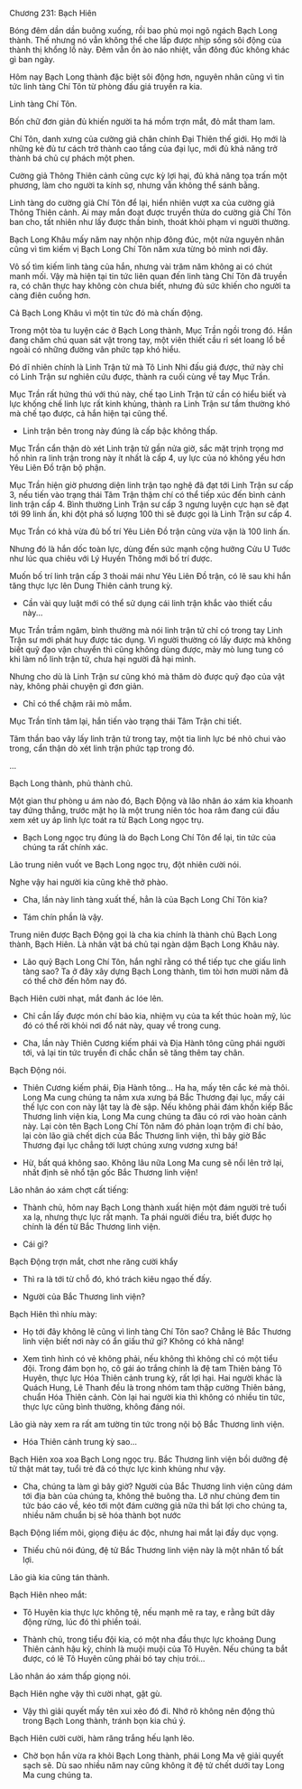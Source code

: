 




Chương 231: Bạch Hiên


Bóng đêm dần dần buông xuống, rồi bao phủ mọi ngõ ngách Bạch Long thành. Thế nhưng nó vẫn không thể che lấp được nhịp sống sôi động của thành thị khổng lồ này. Đêm vẫn ồn ào náo nhiệt, vẫn đông đúc không khác gì ban ngày.

Hôm nay Bạch Long thành đặc biệt sôi động hơn, nguyên nhân cũng vì tin tức linh tàng Chí Tôn từ phòng đấu giá truyền ra kia.

Linh tàng Chí Tôn.

Bốn chữ đơn giản đủ khiến người ta há mồm trợn mắt, đỏ mắt tham lam.

Chí Tôn, danh xưng của cường giả chân chính Đại Thiên thế giới. Họ mới là những kẻ đủ tư cách trở thành cao tầng của đại lục, mới đủ khả năng trở thành bá chủ cự phách một phen.

Cường giả Thông Thiên cảnh cũng cực kỳ lợi hại, đủ khả năng tọa trấn một phương, làm cho người ta kính sợ, nhưng vẫn không thể sánh bằng.

Linh tàng do cường giả Chí Tôn để lại, hiển nhiên vượt xa của cường giả Thông Thiên cảnh. Ai may mắn đoạt được truyền thừa do cường giả Chí Tôn ban cho, tất nhiên như lấy được thần binh, thoát khỏi phạm vi người thường.

Bạch Long Khâu mấy năm nay nhộn nhịp đông đúc, một nửa nguyên nhân cũng vì tìm kiếm vị Bạch Long Chí Tôn năm xưa từng bỏ mình nơi đây.

Vô số tìm kiếm linh tàng của hắn, nhưng vài trăm năm không ai có chút manh mối. Vậy mà hiện tại tin tức liên quan đến linh tàng Chí Tôn đã truyền ra, có chân thực hay không còn chưa biết, nhưng đủ sức khiến cho người ta càng điên cuồng hơn.

Cả Bạch Long Khâu vì một tin tức đó mà chấn động.

Trong một tòa tu luyện các ở Bạch Long thành, Mục Trần ngồi trong đó. Hắn đang chăm chú quan sát vật trong tay, một viên thiết cầu rỉ sét loang lổ bề ngoài có những đường vân phức tạp khó hiểu.

Đó dĩ nhiên chính là Linh Trận tử mà Tô Linh Nhi đấu giá được, thứ này chỉ có Linh Trận sư nghiên cứu được, thành ra cuối cùng về tay Mục Trần.

Mục Trần rất hứng thú với thú này, chế tạo Linh Trận tử cần có hiểu biết và lực khống chế linh lực rất kinh khủng, thành ra Linh Trận sư tầm thường khó mà chế tạo được, cả hắn hiện tại cũng thế.

- Linh trận bên trong này đúng là cấp bậc không thấp.

Mục Trần cẩn thận dò xét Linh trận tử gần nửa giờ, sắc mặt trịnh trọng mơ hồ nhìn ra linh trận trong này ít nhất là cấp 4, uy lực của nó không yếu hơn Yêu Liên Đồ trận bộ phận.

Mục Trần hiện giờ phương diện linh trận tạo nghệ đã đạt tới Linh Trận sư cấp 3, nếu tiến vào trạng thái Tâm Trận thậm chí có thể tiếp xúc đến bình cảnh linh trận cấp 4. Bình thường Linh Trận sư cấp 3 ngưng luyện cực hạn sẽ đạt tới 99 linh ấn, khi đột phá số lượng 100 thì sẽ được gọi là Linh Trận sư cấp 4.

Mục Trần có khả vừa đủ bố trí Yêu Liên Đồ trận cũng vừa vặn là 100 linh ấn.

Nhưng đó là hắn dốc toàn lực, dùng đến sức mạnh cộng hưởng Cửu U Tước như lúc qua chiêu với Lý Huyền Thông mới bố trí được.

Muốn bố trí linh trận cấp 3 thoải mái như Yêu Liên Đồ trận, có lẽ sau khi hắn tăng thực lực lên Dung Thiên cảnh trung kỳ.

- Cần vài quy luật mới có thể sử dụng cái linh trận khắc vào thiết cầu này...

Mục Trần trầm ngâm, bình thường mà nói linh trận tử chỉ có trong tay Linh Trận sư mới phát huy được tác dụng. Vì người thường có lấy được mà không biết quỹ đạo vận chuyển thì cũng không dùng được, mày mò lung tung có khi làm nổ linh trận tử, chưa hại người đã hại mình.

Nhưng cho dù là Linh Trận sư cũng khó mà thăm dò được quỹ đạo của vật này, không phải chuyện gì đơn giản.

- Chỉ có thể chậm rãi mò mẫm.

Mục Trần tĩnh tâm lại, hắn tiến vào trạng thái Tâm Trận chi tiết.

Tâm thần bao vây lấy linh trận tử trong tay, một tia linh lực bé nhỏ chui vào trong, cẩn thận dò xét linh trận phức tạp trong đó.

...

Bạch Long thành, phủ thành chủ.

Một gian thư phòng u ám nào đó, Bạch Động và lão nhân áo xám kia khoanh tay đứng thẳng, trước mặt họ là một trung niên tóc hoa râm đang cúi đầu xem xét uy áp linh lực toát ra từ Bạch Long ngọc trụ.

- Bạch Long ngọc trụ đúng là do Bạch Long Chí Tôn để lại, tin tức của chúng ta rất chính xác.

Lão trung niên vuốt ve Bạch Long ngọc trụ, đột nhiên cười nói.

Nghe vậy hai người kia cũng khẽ thở phào.

- Cha, lần này linh tàng xuất thế, hẳn là của Bạch Long Chí Tôn kia?

- Tám chín phần là vậy.

Trung niên được Bạch Động gọi là cha kia chính là thành chủ Bạch Long thành, Bạch Hiên. Là nhân vật bá chủ tại ngàn dặm Bạch Long Khâu này.

- Lão quỷ Bạch Long Chí Tôn, hắn nghĩ rằng có thể tiếp tục che giấu linh tàng sao? Ta ở đây xây dựng Bạch Long thành, tìm tòi hơn mười năm đã có thể chờ đến hôm nay đó.

Bạch Hiên cười nhạt, mắt đanh ác lóe lên.

- Chỉ cần lấy được món chí bảo kia, nhiệm vụ của ta kết thúc hoàn mỹ, lúc đó có thể rời khỏi nơi đổ nát này, quay về trong cung.

- Cha, lần này Thiên Cương kiếm phái và Địa Hành tông cũng phái người tới, vả lại tin tức truyền đi chắc chắn sẽ tăng thêm tay chân.

Bạch Động nói.

- Thiên Cương kiếm phái, Địa Hành tông... Ha ha, mấy tên cắc ké mà thôi. Long Ma cung chúng ta năm xưa xưng bá Bắc Thương đại lục, mấy cái thế lực con con này lật tay là đè sập. Nếu không phải đám khốn kiếp Bắc Thương linh viện kia, Long Ma cung chúng ta đâu có rơi vào hoàn cảnh này. Lại còn tên Bạch Long Chí Tôn năm đó phản loạn trộm đi chí bảo, lại còn lão già chết dịch của Bắc Thương linh viện, thì bây giờ Bắc Thương đại lục chẳng tới lượt chúng xưng vương xưng bá!

- Hừ, bất quá không sao. Không lâu nữa Long Ma cung sẽ nổi lên trở lại, nhất định sẽ nhổ tận gốc Bắc Thương linh viện!

Lão nhân áo xám chợt cất tiếng:

- Thành chủ, hôm nay Bạch Long thành xuất hiện một đám người trẻ tuổi xa lạ, nhưng thực lực rất mạnh. Ta phái người điều tra, biết được họ chính là đến từ Bắc Thương linh viện.

- Cái gì?

Bạch Động trợn mắt, chơt nhe răng cười khẩy

- Thì ra là tới từ chỗ đó, khó trách kiêu ngạo thế đấy.

- Người của Bắc Thương linh viện?

Bạch Hiên thì nhíu mày:

- Họ tới đây không lẽ cũng vì linh tàng Chí Tôn sao? Chẳng lẽ Bắc Thương linh viện biết nơi này có ẩn giấu thứ gì? Không có khả năng!

- Xem tình hình có vẻ không phải, nếu không thì không chỉ có một tiểu đội. Trong đám bọn họ, cô gái áo trắng chính là đệ tam Thiên bảng Tô Huyên, thực lực Hóa Thiên cảnh trung kỳ, rất lợi hại. Hai người khác là Quách Hung, Lê Thanh đều là trong nhóm tam thập cường Thiên bảng, chuẩn Hóa Thiên cảnh. Còn lại hai người kia thì không có nhiều tin tức, thực lực cũng bình thường, không đáng nói.

Lão già này xem ra rất am tường tin tức trong nội bộ Bắc Thương linh viện.

- Hóa Thiên cảnh trung kỳ sao...

Bạch Hiên xoa xoa Bạch Long ngọc trụ. Bắc Thương linh viện bồi dưỡng đệ tử thật mát tay, tuổi trẻ đã có thực lực kinh khủng như vậy.

- Cha, chúng ta làm gì bây giờ? Người của Bắc Thương linh viện cũng dám tới địa bàn của chúng ta, không thê buông tha. Lỡ như chúng đem tin tức báo cáo về, kéo tới một đám cường giả nữa thì bất lợi cho chúng ta, nhiều năm chuẩn bị sẽ hóa thành bọt nước

Bạch Động liếm môi, giọng điệu ác độc, nhưng hai mắt lại đầy dục vọng.

- Thiếu chủ nói đúng, đệ tử Bắc Thương linh viện này là một nhân tố bất lợi.

Lão già kia cũng tán thành.

Bạch Hiên nheo mắt:

- Tô Huyên kia thực lực không tệ, nếu mạnh mẽ ra tay, e rằng bứt dây động rừng, lúc đó thì phiền toái.

- Thành chủ, trong tiểu đội kia, có một nha đầu thực lực khoảng Dung Thiên cảnh hậu kỳ, chính là muội muội của Tô Huyên. Nếu chúng ta bắt được, có lẽ Tô Huyên cũng phải bó tay chịu trói...

Lão nhân áo xám thấp giọng nói.

Bạch Hiên nghe vậy thì cười nhạt, gật gù.

- Vậy thì giải quyết mấy tên xui xẻo đó đi. Nhớ rõ không nên động thủ trong Bạch Long thành, tránh bọn kia chú ý.

Bạch Hiên cười cười, hàm răng trắng hếu lạnh lẽo.

- Chờ bọn hắn vừa ra khỏi Bạch Long thành, phái Long Ma vệ giải quyết sạch sẽ. Dù sao nhiều năm nay cũng không ít đệ tử chết dưới tay Long Ma cung chúng ta.




